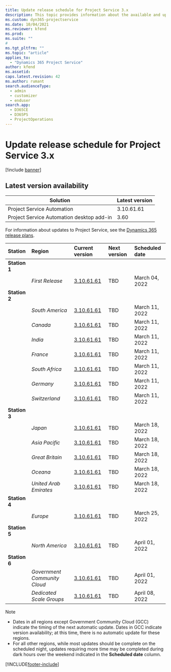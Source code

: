 ```yaml
---
title: Update release schedule for Project Service 3.x
description: This topic provides information about the available and upcoming releases of Dynamics 365 Project Service Automation.
ms.custom: dyn365-projectservice
ms.date: 10/04/2021
ms.reviewer: kfend
ms.prod:
ms.suite: ""
#
ms.tgt_pltfrm: ""
ms.topic: "article"
applies_to: 
  - "Dynamics 365 Project Service"
author: kfend
ms.assetid: 
caps.latest.revision: 42
ms.author: rumant
search.audienceType: 
  - admin
  - customizer
  - enduser
search.app: 
  - D365CE
  - D365PS
  - ProjectOperations
---
```


# Update release schedule for Project Service 3.x

[!include [banner](../includes/psa-now-project-operations.md)]

## Latest version availability

| Solution  | Latest version |
|-------|----|
| Project Service Automation    | 3.10.61.61 |
| Project Service Automation desktop add-in                | 3.60          |

For information about updates to Project Service, see the [Dynamics 365 release plans](/dynamics365/release-plans/). 

| Station  | Region | Current version | Next version |  Scheduled date
| :---   | :---   | :---   | :---   |:---   |         
|<strong>Station 1</strong> | |  |  | |
| | <i>First Release</i> | [3.10.61.61](whats-new-ur-40.md) | TBD | March 04, 2022
|<strong>Station 2</strong> | |  |  | |
| | <i>South America</i> | [3.10.61.61](whats-new-ur-40.md) | TBD | March 11, 2022
| | <i>Canada</i> | [3.10.61.61](whats-new-ur-40.md) | TBD | March 11, 2022
| | <i>India</i> | [3.10.61.61](whats-new-ur-40.md) | TBD | March 11, 2022
| | <i>France</i> | [3.10.61.61](whats-new-ur-40.md) | TBD | March 11, 2022
| | <i>South Africa</i> | [3.10.61.61](whats-new-ur-40.md) | TBD | March 11, 2022
| | <i>Germany</i> | [3.10.61.61](whats-new-ur-40.md) | TBD | March 11, 2022
| | <i>Switzerland</i> | [3.10.61.61](whats-new-ur-40.md) | TBD | March 11, 2022
|<strong>Station 3</strong> | |  |  | |
| | <i>Japan</i> | [3.10.61.61](whats-new-ur-40.md) | TBD | March 18, 2022
| | <i>Asia Pacific</i> | [3.10.61.61](whats-new-ur-40.md) | TBD | March 18, 2022
| | <i>Great Britain</i> | [3.10.61.61](whats-new-ur-40.md) | TBD | March 18, 2022
| | <i>Oceana</i> | [3.10.61.61](whats-new-ur-40.md) | TBD | March 18, 2022
| | <i>United Arab Emirates</i> | [3.10.61.61](whats-new-ur-40.md) | TBD | March 18, 2022
|<strong>Station 4</strong> | |  |  | |
| | <i>Europe</i> | [3.10.61.61](whats-new-ur-40.md) | TBD | March 25, 2022
|<strong>Station 5</strong> | |  |  | |
| | <i>North America</i> | [3.10.61.61](whats-new-ur-40.md) | TBD | April 01, 2022
|<strong>Station 6</strong> | |  |  | |
| | <i>Government Community Cloud</i> | [3.10.61.61](whats-new-ur-40.md) | TBD | April 01, 2022
| | <i>Dedicated Scale Groups</i> | [3.10.61.61](whats-new-ur-40.md) | TBD | April 08, 2022



>[!Note]
> - Dates in all regions except Government Community Cloud (GCC) indicate the timing of the next automatic update. Dates in GCC indicate version availability; at this time, there is no automatic update for these regions.
> - For all other regions, while most updates should be complete on the scheduled night, updates requiring more time may be completed during dark hours over the weekend indicated in the **Scheduled date** column.


[!INCLUDE[footer-include](../includes/footer-banner.md)]
